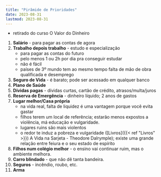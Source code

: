 ```yaml
---
title: "Pirâmide de Prioridades"
date: 2023-08-31
lastmod: 2023-08-31
---
```

- retirado do curso O Valor do Dinheiro

1. **Salário** - para pagar as contas de agora
2. **Trabalho depois trabalho** - estudo e especialização
	* para pagar as contas do futuro
	* pelo menos 1 ou 2h por dia pra conseguir estudar
	* não é fácil
	* países de 3º mundo tem ao mesmo tempo falta de mão de obra qualificada e desemprego
3. **Seguro de Vida** - é barato; pode ser acessado em qualquer banco
4. **Plano de Saúde**
5. **Dívidas pagas** - dívidas curtas, cartão de crédito, atrasos/multa/juros
6. **Reserva de Emergência** - dinheiro líquido; 2 anos de gastos
7. **Lugar melhor/Casa própria**
	* na vida real, falta de liquidez é uma vantagem porque você evita gastar
	* filhos terem um local de referência; estarão menos expostos a violência, má educação e vulgaridade.
	* lugares ruins são mais violentos
	* o redor te induz a pobreza e vulgaridade ([Livros]({{< ref "Livros" >}}) A Vida na Sarjeta - Theodore Dalrymple); existe uma grande relação entre feiura e o seu estado de espírito
8. **Filhos num colégio melhor** - o ensino vai continuar ruim, mas o ambiente melhora.
9. **Carro blindado** - que não dê tanta bandeira.
10. **Seguros** - incêndio, roubo, etc.
11. **Arma**